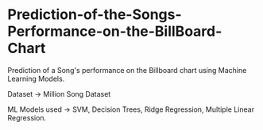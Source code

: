 # Prediction-of-the-Songs-Performance-on-the-BillBoard-Chart
Prediction of a Song's performance on the Billboard chart using Machine Learning Models.

Dataset -> Million Song Dataset

ML Models used -> SVM, Decision Trees, Ridge Regression, Multiple Linear Regression.
